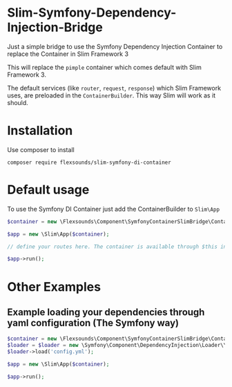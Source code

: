 # Slim-Symfony-Dependency-Injection-Bridge
Just a simple bridge to use the Symfony Dependency Injection Container to replace the Container in Slim Framework 3

This will replace the `pimple` container which comes default with Slim Framework 3.

The default services (like `router`, `request`, `response`) which Slim Framework uses, are preloaded in the `ContainerBuilder`. This way Slim will work as it should.

# Installation
Use composer to install

`composer require flexsounds/slim-symfony-di-container`

# Default usage
To use the Symfony DI Container just add the ContainerBuilder to `Slim\App`

```php
$container = new \Flexsounds\Component\SymfonyContainerSlimBridge\ContainerBuilder();

$app = new \Slim\App($container);

// define your routes here. The container is available through $this in the route closure

$app->run();
```

# Other Examples

## Example loading your dependencies through yaml configuration (The Symfony way)

```php
$container = new \Flexsounds\Component\SymfonyContainerSlimBridge\ContainerBuilder();
$loader = $loader = new \Symfony\Component\DependencyInjection\Loader\YamlFileLoader($container, new \Symfony\Component\Config\FileLocator($configPath));
$loader->load('config.yml');

$app = new \Slim\App($container);

$app->run();

````
